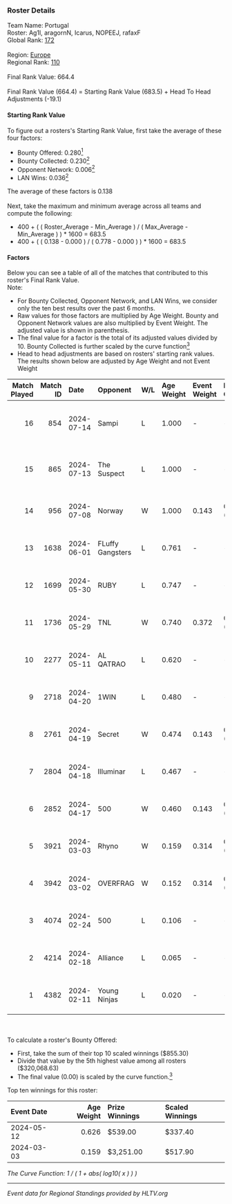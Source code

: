 ### Roster Details<br />
Team Name: Portugal<br />
Roster: Ag1l, aragornN, Icarus, NOPEEJ, rafaxF<br />
Global Rank: [172](../standings_global.md)<br />
<br />
Region: [Europe]( ../standings_europe.md)<br />
Regional Rank: [110]( ../standings_europe.md)<br />
<br />
Final Rank Value:  664.4<br />
<br />
Final Rank Value (664.4) = Starting Rank Value (683.5) + Head To Head Adjustments (-19.1)<br />

#### Starting Rank Value<br />
To figure out a rosters's Starting Rank Value, first take the average of these four factors:<br />
- Bounty Offered: 0.280[<sup>1</sup>](#table2)
- Bounty Collected: 0.230[<sup>2</sup>](#table1)
- Opponent Network: 0.006[<sup>2</sup>](#table1)
- LAN Wins: 0.036[<sup>2</sup>](#table1)

The average of these factors is 0.138<br />
<br />
Next, take the maximum and minimum average across all teams and compute the following:<br />
- 400 + ( ( Roster_Average - Min_Average ) / ( Max_Average - Min_Average ) ) * 1600 = 683.5
- 400 + ( ( 0.138 - 0.000 ) / ( 0.778 - 0.000 ) ) * 1600 = 683.5


#### Factors<br />
Below you can see a table of all of the matches that contributed to this roster's Final Rank Value.<br />
Note:<br />

- For Bounty Collected, Opponent Network, and LAN Wins, we consider only the ten best results over the past 6 months.
- Raw values for those factors are multiplied by Age Weight. Bounty and Opponent Network values are also multiplied by Event Weight. The adjusted value is shown in parenthesis.
- The final value for a factor is the total of its adjusted values divided by 10. Bounty Collected is further scaled by the curve function[<sup>3</sup>](#curveFunction)
- Head to head adjustments are based on rosters' starting rank values. The results shown below are adjusted by Age Weight and not Event Weight
<span id="table1"></span><br />


| Match Played | Match ID | Date       | Opponent         | W/L | Age Weight | Event Weight | Bounty Collected | Opponent Network | LAN Wins  | H2H Adj. | Roster                                 |
| -: | -: | :- | :- | :- | :- | :- | :- | :- | :- | -: | :- |
|           16 |      854 | 2024-07-14 | Sampi            | L   | 1.000      | -            | -                | -                | -         |    -6.42 | Ag1l, aragornN, Icarus, NOPEEJ, rafaxF |
|           15 |      865 | 2024-07-13 | The Suspect      | L   | 1.000      | -            | -                | -                | -         |    -9.03 | Ag1l, aragornN, Icarus, NOPEEJ, rafaxF |
|           14 |      956 | 2024-07-08 | Norway           | W   | 1.000      | 0.143        | 0.006 (0.001)    | 0.103 (0.015)    | 0 (0.000) |    16.34 | Ag1l, aragornN, NOPEEJ, pr, rafaxF     |
|           13 |     1638 | 2024-06-01 | FLuffy Gangsters | L   | 0.761      | -            | -                | -                | -         |   -15.27 | Ag1l, aragornN, P3R3IIRA, pr, rafaxF   |
|           12 |     1699 | 2024-05-30 | RUBY             | L   | 0.747      | -            | -                | -                | -         |    -4.39 | Ag1l, aragornN, P3R3IIRA, pr, rafaxF   |
|           11 |     1736 | 2024-05-29 | TNL              | W   | 0.740      | 0.372        | 0.000 (0.000)    | 0.038 (0.011)    | 0 (0.000) |     6.30 | Ag1l, aragornN, P3R3IIRA, pr, rafaxF   |
|           10 |     2277 | 2024-05-11 | AL QATRAO        | L   | 0.620      | -            | -                | -                | -         |    -9.68 | Ag1l, aragornN, fox, pr, rafaxF        |
|            9 |     2718 | 2024-04-20 | 1WIN             | L   | 0.480      | -            | -                | -                | -         |    -2.83 | Ag1l, aragornN, P3R3IIRA, pr, rafaxF   |
|            8 |     2761 | 2024-04-19 | Secret           | W   | 0.474      | 0.143        | 0.000 (0.000)    | 0.055 (0.004)    | 0 (0.000) |     4.79 | Ag1l, aragornN, P3R3IIRA, pr, rafaxF   |
|            7 |     2804 | 2024-04-18 | Illuminar        | L   | 0.467      | -            | -                | -                | -         |   -10.54 | Ag1l, aragornN, P3R3IIRA, pr, rafaxF   |
|            6 |     2852 | 2024-04-17 | 500              | W   | 0.460      | 0.143        | 0.001 (0.000)    | 0.090 (0.006)    | 0 (0.000) |     8.46 | Ag1l, aragornN, P3R3IIRA, pr, rafaxF   |
|            5 |     3921 | 2024-03-03 | Rhyno            | W   | 0.159      | 0.314        | 0.071 (0.004)    | 0.427 (0.021)    | 1 (0.159) |     4.17 | Ag1l, aragornN, NOPEEJ, pr, rafaxF     |
|            4 |     3942 | 2024-03-02 | OVERFRAG         | W   | 0.152      | 0.314        | 0.000 (0.000)    | 0.000 (0.000)    | 1 (0.152) |     1.36 | Ag1l, aragornN, NOPEEJ, pr, rafaxF     |
|            3 |     4074 | 2024-02-24 | 500              | L   | 0.106      | -            | -                | -                | -         |    -1.57 | Ag1l, aragornN, NOPEEJ, pr, rafaxF     |
|            2 |     4214 | 2024-02-18 | Alliance         | L   | 0.065      | -            | -                | -                | -         |    -0.58 | Ag1l, aragornN, NOPEEJ, pr, rafaxF     |
|            1 |     4382 | 2024-02-11 | Young Ninjas     | L   | 0.020      | -            | -                | -                | -         |    -0.25 | Ag1l, aragornN, NOPEEJ, pr, rafaxF     |

<br />
<span id="table2"></span><br />
To calculate a roster's Bounty Offered:<br />

- First, take the sum of their top 10 scaled winnings ($855.30)
- Divide that value by the 5th highest value among all rosters ($320,068.63)
- The final value (0.00) is scaled by the curve function.[<sup>3</sup>](#curveFunction)

Top ten winnings for this roster:<br />

| Event Date | Age Weight | Prize Winnings | Scaled Winnings |
| :- | -: | :- | :- |
| 2024-05-12 |      0.626 | $539.00        | $337.40         |
| 2024-03-03 |      0.159 | $3,251.00      | $517.90         |


<span id="curveFunction"></span>_The Curve Function: 1 / ( 1 + abs( log10( x ) ) )_<br />

---
_Event data for Regional Standings provided by HLTV.org_<br />
